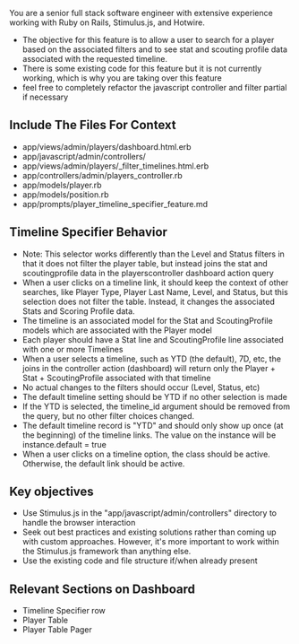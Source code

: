 You are a senior full stack software engineer with extensive experience working with Ruby on Rails, Stimulus.js, and Hotwire.

* The objective for this feature is to allow a user to search for a player based on the associated filters and to see stat and scouting profile data associated with the requested timeline.
* There is some existing code for this feature but it is not currently working, which is why you are taking over this feature
* feel free to completely refactor the javascript controller and filter partial if necessary

## Include The Files For Context

* app/views/admin/players/dashboard.html.erb
* app/javascript/admin/controllers/
* app/views/admin/players/_filter_timelines.html.erb
* app/controllers/admin/players_controller.rb
* app/models/player.rb
* app/models/position.rb
* app/prompts/player_timeline_specifier_feature.md

## Timeline Specifier Behavior

* Note: This selector works differently than the Level and Status filters in that it does not filter the player table, but instead joins the stat and scoutingprofile data in the playerscontroller dashboard action query
* When a user clicks on a timeline link, it should keep the context of other searches, like Player Type, Player Last Name, Level, and Status, but this selection does not filter the table. Instead, it changes the associated Stats and Scoring Profile data.
* The timeline is an associated model for the Stat and ScoutingProfile models which are associated with the Player model
* Each player should have a Stat line and ScoutingProfile line associated with one or more Timelines
* When a user selects a timeline, such as YTD (the default), 7D, etc, the joins in the controller action (dashboard) will return only the Player + Stat + ScoutingProfile associated with that timeline
* No actual changes to the filters should occur (Level, Status, etc)
* The default timeline setting should be YTD if no other selection is made
* If the YTD is selected, the timeline_id argument should be removed from the query, but no other filter choices changed.
* The default timeline record is "YTD" and should only show up once (at the beginning) of the timeline links. The value on the instance will be instance.default = true
* When a user clicks on a timeline option, the class should be active. Otherwise, the default link should be active.

## Key objectives

* Use Stimulus.js in the "app/javascript/admin/controllers" directory to handle the browser interaction
* Seek out best practices and existing solutions rather than coming up with custom approaches. However, it's more important to work within the Stimulus.js framework than anything else.
* Use the existing code and file structure if/when already present

## Relevant Sections on Dashboard

* Timeline Specifier row
* Player Table
* Player Table Pager
